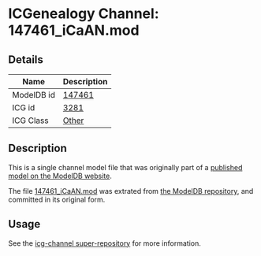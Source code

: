 # ICGenealogy Channel: 147461\_iCaAN.mod

## Details

Name | Description
---- | -----------
ModelDB id | [147461](http://senselab.med.yale.edu/ModelDB/ShowModel.cshtml?model=147461)
ICG id | [3281](http://icg.neurotheory.ox.ac.uk/channels/other/3281)
ICG Class | [Other](http://icg.neurotheory.ox.ac.uk/channels/other)

## Description

This is a single channel model file that was originally part of a [published model on the ModelDB website](http://senselab.med.yale.edu/mModelDB/ShowModel.cshtml?model=147461).

The file [147461\_iCaAN.mod](147461_iCaAN.mod) was extrated from [the ModelDB repository](http://senselab.med.yale.edu/ModelDB/ShowModel.cshtml?model=147461), and committed in its original form.

## Usage

See the [icg-channel super-repository](https://github.com/icgenealogy/icg-channels) for more information.